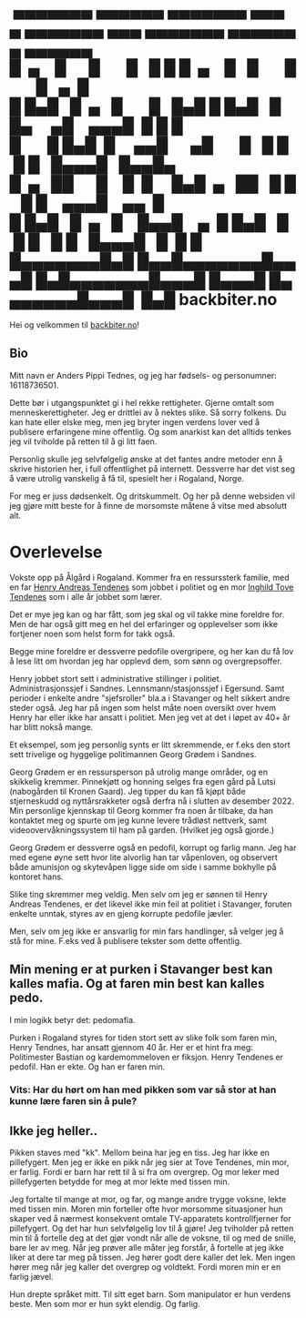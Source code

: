  ▄▄▄▄▄▄▄ ▄▄▄▄▄▄ ▄▄▄▄▄▄▄ ▄▄▄   ▄ ▄▄▄▄▄▄▄ ▄▄▄ ▄▄▄▄▄▄▄ ▄▄▄▄▄▄▄ ▄▄▄▄▄▄   
█  ▄    █      █       █   █ █ █  ▄    █   █       █       █   ▄  █  
█ █▄█   █  ▄   █       █   █▄█ █ █▄█   █   █▄     ▄█    ▄▄▄█  █ █ █  
█       █ █▄█  █     ▄▄█      ▄█       █   █ █   █ █   █▄▄▄█   █▄▄█▄ 
█  ▄   ██      █    █  █     █▄█  ▄   ██   █ █   █ █    ▄▄▄█    ▄▄  █
█ █▄█   █  ▄   █    █▄▄█    ▄  █ █▄█   █   █ █   █ █   █▄▄▄█   █  █ █
█▄▄▄▄▄▄▄█▄█ █▄▄█▄▄▄▄▄▄▄█▄▄▄█ █▄█▄▄▄▄▄▄▄█▄▄▄█ █▄▄▄█ █▄▄▄▄▄▄▄█▄▄▄█  █▄█
backbiter.no
============

Hei og velkommen til [backbiter.no](https://backbiter.no)!

Bio
---

Mitt navn er Anders Pippi Tednes, og jeg har fødsels- og personumner: 16118736501.

Dette bør i utgangspunktet gi i hel rekke rettigheter. Gjerne omtalt som menneskerettigheter. Jeg er drittlei av å nektes slike. Så sorry folkens. Du kan hate eller elske meg, men jeg bryter ingen verdens lover ved å publisere erfaringene mine offentlig. Og som anarkist kan det alltids tenkes jeg vil tviholde på retten til å gi litt faen.

Personlig skulle jeg selvfølgelig ønske at det fantes andre metoder enn å skrive historien her, i full offentlighet på internett. Dessverre har det vist seg å være utrolig vanskelig å få til, spesielt her i Rogaland, Norge.

For meg er juss dødsenkelt. Og dritskummelt. Og her på denne websiden vil jeg gjøre mitt beste for å finne de morsomste måtene å vitse med absolutt alt.

Overlevelse
===========

Vokste opp på Ålgård i Rogaland. Kommer fra en ressurssterk familie, med en far [Henry Andreas Tendenes](https://www.aftenbladet.no/lokalt/i/GGgvW4/henry-fikk-eget-fjell) som jobbet i politiet og en mor [Inghild Tove Tendenes](https://www.gjesdal.kommune.no/tjenester/politikk-og-administrasjon/politikk/styrer-rad-og-utvalg/eldreradet) som i alle år jobbet som lærer.

Det er mye jeg kan og har fått, som jeg skal og vil takke mine foreldre for. Men de har også gitt meg en hel del erfaringer og opplevelser som ikke fortjener noen som helst form for takk også.

Begge mine foreldre er dessverre pedofile overgripere, og her kan du få lov å lese litt om hvordan jeg har opplevd dem, som sønn og overgrepsoffer.

Henry jobbet stort sett i administrative stillinger i politiet. Administrasjonssjef i Sandnes. Lennsmann/stasjonssjef i Egersund. Samt perioder i enkelte andre "sjefsroller" bla.a i Stavanger og helt sikkert andre steder også. Jeg har på ingen som helst måte noen oversikt over hvem Henry har eller ikke har ansatt i politiet. Men jeg vet at det i løpet av 40+ år har blitt nokså mange.

Et eksempel, som jeg personlig synts er litt skremmende, er f.eks den stort sett trivelige og hyggelige politimannen Georg Grødem i Sandnes.

Georg Grødem er en ressursperson på utrolig mange områder, og en skikkelig kremmer. Pinnekjøtt og honning selges fra egen gård på Lutsi (nabogården til Kronen Gaard). Jeg tipper du kan få kjøpt både stjerneskudd og nyttårsrakketer også derfra nå i slutten av desember 2022. Min personlige kjennskap til Georg kommer fra noen år tilbake, da han kontaktet meg og spurte om jeg kunne levere trådløst nettverk, samt videoovervåkningssystem til ham på garden. (Hvilket jeg også gjorde.)

Georg Grødem er dessverre også en pedofil, korrupt og farlig mann. Jeg har med egene øyne sett hvor lite alvorlig han tar våpenloven, og observert både amunisjon og skytevåpen ligge side om side i samme bokhylle på kontoret hans.

Slike ting skremmer meg veldig. Men selv om jeg er sønnen til Henry Andreas Tendenes, er det likevel ikke min feil at politiet i Stavanger, foruten enkelte unntak, styres av en gjeng korrupte pedofile jævler.

Men, selv om jeg ikke er ansvarlig for min fars handlinger, så velger jeg å stå for mine. F.eks ved å publisere tekster som dette offentlig.

Min mening er at purken i Stavanger best kan kalles mafia. Og at faren min best kan kalles pedo.
------------------------------------------------------------------------------------------------

I min logikk betyr det: pedomafia.

Purken i Rogaland styres for tiden stort sett av slike folk som faren min, Henry Tendnes, har ansatt gjennom 40 år. Her er et hint fra meg: Politimester Bastian og kardemommeloven er fiksjon. Henry Tendenes er pedofil. Han er ekte. Og han er faren min.

### Vits: Har du hørt om han med pikken som var så stor at han kunne lære faren sin å pule?

Ikke jeg heller..
-----------------

Pikken staves med "kk". 
Mellom beina har jeg en tiss. Jeg har ikke en pillefygert. 
Men jeg er ikke en pikk når jeg sier at Tove Tendenes, min mor, er farlig. 
Fordi er barn har rett til å si fra om overgrep. Og mor leker med pillefygerten betydde for meg at mor lekte med tissen min. 

Jeg fortalte til mange at mor, og far, og mange andre trygge voksne, lekte med tissen min. 
Moren min forteller ofte hvor morsomme situasjoner hun skaper ved å nærmest konsekvent omtale TV-apparatets kontrollfjerner for pillefygert. 
Og det har hun selvfølgelig lov til å gjøre! 
Jeg tviholder på retten min til å fortelle deg at det gjør vondt når alle de voksne, til og med de snille, bare ler av meg. 
Når jeg prøver alle måter jeg forstår, å fortelle at jeg ikke liker at dere tar meg på tissen. Jeg hører godt dere kaller det lek. 
Men ingen hører meg når jeg kaller det overgrep og voldtekt. Fordi moren min er en farlig jævel. 

Hun drepte språket mitt. Til sitt eget barn. 
Som manipulator er hun verdens beste. Men som mor er hun sykt elendig. Og farlig.
